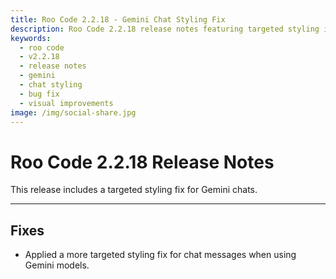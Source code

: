 ```yaml
---
title: Roo Code 2.2.18 - Gemini Chat Styling Fix
description: Roo Code 2.2.18 release notes featuring targeted styling improvements for Gemini model chat messages, enhancing the visual experience.
keywords:
  - roo code
  - v2.2.18
  - release notes
  - gemini
  - chat styling
  - bug fix
  - visual improvements
image: /img/social-share.jpg
---
```


# Roo Code 2.2.18 Release Notes

This release includes a targeted styling fix for Gemini chats.

---

## Fixes

*   Applied a more targeted styling fix for chat messages when using Gemini models.